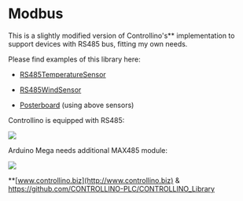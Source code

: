 # Modbus

This is a slightly modified version of Controllino's** implementation to support devices with RS485 bus, fitting my own needs. 

Please find examples of this library here:

- [RS485TemperatureSensor](https://github.com/maroprjs/RS485TemperatureSensor)

- [RS485WindSensor](https://github.com/maroprjs/RS485WindSensor)

- [Posterboard](https://github.com/maroprjs/Posterboard) (using above sensors)

Controllino is equipped with RS485:

![](Z:\MyDesk\projects\private\my_public_repos\xduino\Modbus\extras\CONTROLLINO_MAXI.jpg)

Arduino Mega needs additional MAX485 module:

![](Z:\MyDesk\projects\private\my_public_repos\xduino\Modbus\extras\MAX485-Module.jpg) 

**[www.controllino.biz](http://www.controllino.biz) & https://github.com/CONTROLLINO-PLC/CONTROLLINO_Library